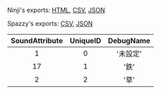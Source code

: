 Ninji's exports: [HTML](https://wuffs.org/acnh/bcsv_160/html/SoundMaterialType.html), [CSV](https://wuffs.org/acnh/bcsv_160/csv/SoundMaterialType.csv), [JSON](https://wuffs.org/acnh/bcsv_160/json/SoundMaterialType.json)

Spazzy's exports: [CSV](https://github.com/McSpazzy/acnh-csv/blob/master/SoundMaterialType.csv), [JSON](https://github.com/McSpazzy/acnh-json/blob/master/SoundMaterialType.json)

| SoundAttribute | UniqueID | DebugName |
|:--:|:--:|:--:|
| 1 | 0 | '未設定' | 
| 17 | 1 | '鉄' | 
| 2 | 2 | '草' | 
